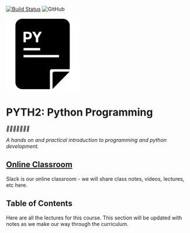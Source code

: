 [![Build Status](https://travis-ci.org/mottaquikarim/PYTH2.svg?branch=master)](https://travis-ci.org/mottaquikarim/PYTH2) ![GitHub](https://img.shields.io/github/license/mottaquikarim/PYTH2.svg)

![icon](assets/pycon.png?raw=true)
# PYTH2: Python Programming

*🎉🎈🎂🍾🎊🍻💃*

*A hands on and practical introduction
 to programming and python development.*

## [Online Classroom](https://pyth826.slack.com)

Slack is our online classroom - we will share class notes, videos, lectures, etc here.

## Table of Contents

Here are all the lectures for this course. This section will be updated with notes as we make our way through the curriculum.

